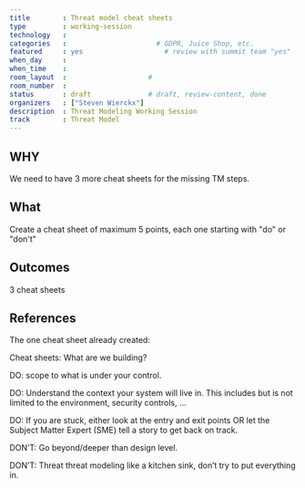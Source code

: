 ```yaml
---
title        : Threat model cheat sheets
type         : working-session
technology   :
categories   :                      # GDPR, Juice Shop, etc.
featured     : yes                    # review with summit team "yes"
when_day     :
when_time    :
room_layout  :                    #
room_number  :
status       : draft              # draft, review-content, done
organizers   : ["Steven Wierckx"]
description  : Threat Modeling Working Session
track        : Threat Model
---
```


## WHY

We need to have 3 more cheat sheets for the missing TM steps.

## What

Create a cheat sheet of maximum 5 points, each one starting with "do" or "don't"

## Outcomes

3 cheat sheets

## References

The one cheat sheet already created:

Cheat sheets: What are we building?

DO: scope to what is under your control.

DO: Understand the context your system will live in. This includes but is not limited to the environment, security controls, …

DO: If you are stuck, either look at the entry and exit points OR let the Subject Matter Expert (SME) tell a story to get back on track.

DON’T: Go beyond/deeper than design level.

DON’T: Threat threat modeling like a kitchen sink, don’t try to put everything in.
